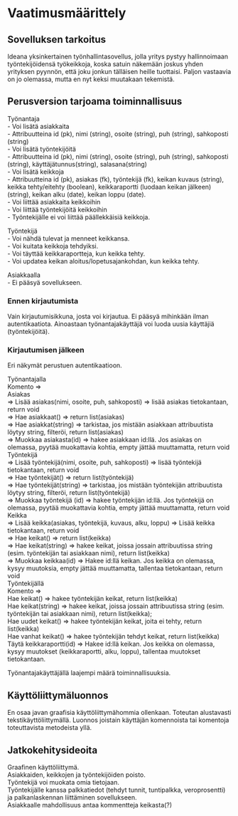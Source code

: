 # Vaatimusmäärittely

## Sovelluksen tarkoitus

Ideana yksinkertainen työnhallintasovellus, jolla yritys pystyy hallinnoimaan työntekijöidensä työkeikkoja, koska satuin näkemään joskus yhden yrityksen pyynnön, että joku jonkun tälläisen heille tuottaisi. Paljon vastaavia on jo olemassa, mutta en nyt keksi muutakaan tekemistä.

## Perusversion tarjoama toiminnallisuus

Työnantaja    
    - Voi lisätä asiakkaita   
        - Attribuutteina id (pk), nimi (string), osoite (string), puh (string), sahkoposti (string)   
    - Voi lisätä työntekijöitä   
        - Attribuutteina id (pk), nimi (string), osoite (string), puh (string), sahkoposti (string), käyttäjätunnus(string), salasana(string)   
    - Voi lisätä keikkoja   
        - Attribuutteina id (pk), asiakas (fk), työntekijä (fk), keikan kuvaus (string), keikka tehty/eitehty (boolean), keikkaraportti (luodaan keikan jälkeen)(string), keikan alku (date), keikan loppu (date).   
    - Voi liittää asiakkaita keikkoihin   
    - Voi liittää työntekijöitä keikkoihin   
        - Työntekijälle ei voi liittää päällekkäisiä keikkoja.   

Työntekijä   
    - Voi nähdä tulevat ja menneet keikkansa.   
    - Voi kuitata keikkoja tehdyiksi.   
    - Voi täyttää keikkaraportteja, kun keikka tehty.   
    - Voi updatea keikan aloitus/lopetusajankohdan, kun keikka tehty.   

Asiakkaalla   
    - Ei pääsyä sovellukseen.   

### Ennen kirjautumista   

Vain kirjautumisikkuna, josta voi kirjautua. Ei pääsyä mihinkään ilman autentikaatiota. Ainoastaan työnantajakäyttäjä voi luoda uusia käyttäjiä (työntekijöitä).   

### Kirjautumisen jälkeen   

Eri näkymät perustuen autentikaatioon. 
   
Työnantajalla    
    Komento =>    
        Asiakas   
            => Lisää asiakas(nimi, osoite, puh, sahkoposti) => lisää asiakas tietokantaan, return void   
            => Hae asiakkaat() => return list(asiakas)   
            => Hae asiakkat(string) => tarkistaa, jos mistään asiakkaan attribuutista löytyy string, filteröi, return list(asiakas)   
            => Muokkaa asiakasta(id) => hakee asiakkaan id:llä. Jos asiakas on olemassa,  pyytää muokattavia kohtia, empty jättää muuttamatta, return void   
        Työntekijä   
            => Lisää työntekijä(nimi, osoite, puh, sahkoposti) => lisää työntekijä tietokantaan, return void   
            => Hae työntekijät() => return list(työntekijä)   
            => Hae työntekijät(string) => tarkistaa, jos mistään työntekijän attribuutista löytyy string, filteröi, return list(työntekijä)   
            => Muokkaa työntekijä (id) => hakee työntekijän id:llä. Jos työntekijä on olemassa, pyytää muokattavia kohtia, empty jättää muuttamatta, return void   
        Keikka   
            => Lisää keikka(asiakas, työntekijä, kuvaus, alku, loppu) => Lisää keikka tietokantaan, return void   
            => Hae keikat() => return list(keikka)   
            => Hae keikat(string) => hakee keikat, joissa jossain attribuutissa string (esim. työntekijän tai asiakkaan nimi), return list(keikka)      
            => Muokkaa keikkaa(id) => Hakee id:llä keikan. Jos keikka on olemassa, kysyy muutoksia, empty jättää muuttamatta, tallentaa tietokantaan, return void    
Työntekijällä   
    Komento =>   
        Hae keikat() => hakee työntekijän keikat, return list(keikka)   
        Hae keikat(string) => hakee keikat, joissa jossain attribuutissa string (esim. työntekijän tai asiakkaan nimi), return list(keikka);   
        Hae uudet keikat() => hakee työntekijän keikat, joita ei tehty, return list(keikka)   
        Hae vanhat keikat() => hakee työntekijän tehdyt keikat, return list(keikka)   
        Täytä keikkaraportti(id) => Hakee id:llä keikan. Jos keikka on olemassa, kysyy muutokset (keikkaraportti, alku, loppu), tallentaa muutokset tietokantaan.   
   
Työnantajakäyttäjällä laajempi määrä toiminnallisuuksia.   
   
## Käyttöliittymäluonnos

En osaa javan graafisia käyttöliittymähommia ollenkaan. Toteutan alustavasti tekstikäyttöliittymällä. Luonnos joistain käyttäjän komennoista tai komentoja toteuttavista metodeista yllä.  

## Jatkokehitysideoita

Graafinen käyttöliittymä.   
Asiakkaiden, keikkojen ja työntekijöiden poisto.   
Työntekijä voi muokata omia tietojaan.   
Työntekijälle kanssa palkkatiedot (tehdyt tunnit, tuntipalkka, veroprosentti) ja palkanlaskennan liittäminen sovellukseen.   
Asiakkaalle mahdollisuus antaa kommentteja keikasta(?)   


